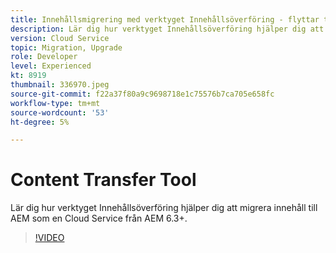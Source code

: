 ```yaml
---
title: Innehållsmigrering med verktyget Innehållsöverföring - flyttar till A.. (Titlar får inte innehålla fler än 60 tecken)
description: Lär dig hur verktyget Innehållsöverföring hjälper dig att migrera innehåll till AEM som en Cloud Service från AEM 6.
version: Cloud Service
topic: Migration, Upgrade
role: Developer
level: Experienced
kt: 8919
thumbnail: 336970.jpeg
source-git-commit: f22a37f80a9c9698718e1c75576b7ca705e658fc
workflow-type: tm+mt
source-wordcount: '53'
ht-degree: 5%

---
```



# Content Transfer Tool

Lär dig hur verktyget Innehållsöverföring hjälper dig att migrera innehåll till AEM som en Cloud Service från AEM 6.3+.

>[!VIDEO](https://video.tv.adobe.com/v/336970/?quality=12&learn=on)
